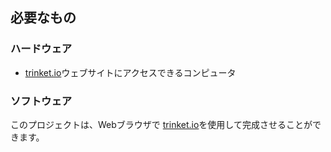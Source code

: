 ## 必要なもの

### ハードウェア

+ [trinket.io](https://trinket.io)ウェブサイトにアクセスできるコンピュータ

### ソフトウェア

このプロジェクトは、Webブラウザで [trinket.io](https://trinket.io)を使用して完成させることができます。